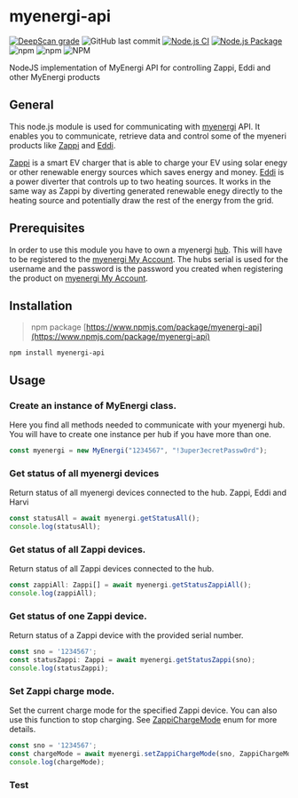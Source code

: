 # myenergi-api

[![DeepScan grade](https://deepscan.io/api/teams/16513/projects/19831/branches/520479/badge/grade.svg)](https://deepscan.io/dashboard#view=project&tid=16513&pid=19831&bid=520479)
![GitHub last commit](https://img.shields.io/github/last-commit/bisand/myenergi-api)
[![Node.js CI](https://github.com/bisand/myenergi-api/actions/workflows/node.js.yml/badge.svg?branch=master)](https://github.com/bisand/myenergi-api/actions/workflows/node.js.yml)
[![Node.js Package](https://github.com/bisand/myenergi-api/actions/workflows/npm-publish.yml/badge.svg)](https://github.com/bisand/myenergi-api/actions/workflows/npm-publish.yml)
![npm](https://img.shields.io/npm/v/myenergi-api)
![npm](https://img.shields.io/npm/dw/myenergi-api)
![NPM](https://img.shields.io/npm/l/myenergi-api)

NodeJS implementation of MyEnergi API for controlling Zappi, Eddi and other MyEnergi products

## General

This node.js module is used for communicating with [myenergi](https://myenergi.com/) API. It enables you to communicate, retrieve data and control some of the myeneri products like [Zappi](https://myenergi.com/product/zappi/) and [Eddi](https://myenergi.com/product/eddi/).

[Zappi](https://myenergi.com/product/zappi/) is a smart EV charger that is able to charge your EV using solar enegy or other renewable energy sources which saves energy and money. [Eddi](https://myenergi.com/product/eddi/) is a power diverter that controls up to two heating sources. It works in the same way as Zappi by diverting generated renewable enegy directly to the heating source and potentially draw the rest of the energy from the grid.

## Prerequisites

In order to use this module you have to own a myenergi [hub](https://myenergi.com/product/hub/). This will have to be registered to the [myenergi My Account](https://myaccount.myenergi.com/).
The hubs serial is used for the username and the password is the password you created when registering the product on [myenergi My Account](https://myaccount.myenergi.com/location#devices).

## Installation

> npm package [https://www.npmjs.com/package/myenergi-api](https://www.npmjs.com/package/myenergi-api)

```
npm install myenergi-api
```

## Usage

### Create an instance of MyEnergi class.
Here you find all methods needed to communicate with your myenergi hub. You will have to create one instance per hub if you have more than one.
```typescript
const myenergi = new MyEnergi("1234567", "!3uper3ecretPassw0rd");
```

### Get status of all myenergi devices
Return status of all myenergi devices connected to the hub. Zappi, Eddi and Harvi
```typescript
const statusAll = await myenergi.getStatusAll();
console.log(statusAll);
```

### Get status of all Zappi devices.
Return status of all Zappi devices connected to the hub.
```typescript
const zappiAll: Zappi[] = await myenergi.getStatusZappiAll();
console.log(zappiAll);
```

### Get status of one Zappi device.
Return status of a Zappi device with the provided serial number.
```typescript
const sno = '1234567';
const statusZappi: Zappi = await myenergi.getStatusZappi(sno);
console.log(statusZappi);

```

### Set Zappi charge mode.
Set the current charge mode for the specified Zappi device. You can also use this function to stop charging. See [ZappiChargeMode](#there_you_go) enum for more details.
```typescript
const sno = '1234567';
const chargeMode = await myenergi.setZappiChargeMode(sno, ZappiChargeMode.EcoPlus);
console.log(chargeMode);

```

<a name="there_you_go"></a>
### Test

```typescript

```

###

```typescript

```

###

```typescript

```
